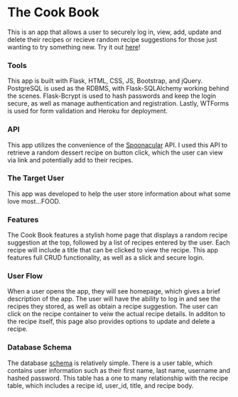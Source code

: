 # The Cook Book

This is an app that allows a user to securely log in, view, add, update and delete their recipes or recieve random recipe suggestions for those just wanting to try something new. Try it out [here](https://recipe-book-capstone1.herokuapp.com/)!

### Tools
This app is built with Flask, HTML, CSS, JS, Bootstrap, and jQuery. PostgreSQL is used as the RDBMS, with Flask-SQLAlchemy working behind the scenes. Flask-Bcrypt is used to hash passwords and keep the login secure, as well as manage authentication and registration. Lastly, WTForms is used for form validation and Heroku for deployment.

### API
This app utilizes the convenience of the [Spoonacular](https://spoonacular.com/food-api) API. I used this API to retrieve a random dessert recipe on button click, which the user can view via link and potentially add to their recipes.

### The Target User
This app was developed to help the user store information about what some love most...FOOD. 

### Features
The Cook Book features a stylish home page that displays a random recipe suggestion at the top, followed by a list of recipes entered by the user. Each recipe will include a title that can be clicked to view the recipe. This app features full CRUD functionality, as well as a slick and secure login.

### User Flow
When a user opens the app, they will see homepage, which gives a brief description of the app. The user will have the ability to log in and see the recipes they stored, as well as obtain a recipe suggestion. The user can click on the recipe container to veiw the actual recipe details. In additon to the recipe itself, this page also provides options to update and delete a recipe.

### Database Schema
The database [schema](schema.png) is relatively simple. There is a user table, which contains user information such as their first name, last name, username and hashed password. This table has a one to many relationship with the recipe table, which includes a recipe id, user_id, title, and recipe body.
